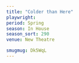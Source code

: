 ```yaml
---
title: "Colder than Here"
playwright:
period: Spring
season: In House
season_sort: 290
venue: New Theatre

smugmug: Dk5WqL
---
```

